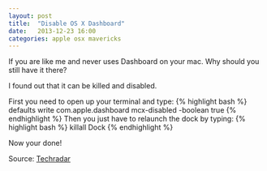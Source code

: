 ```yaml
---
layout: post
title:  "Disable OS X Dashboard"
date:   2013-12-23 16:00
categories: apple osx mavericks
---
```


If you are like me and never uses Dashboard on your mac. Why should you still
have it there?

I found out that it can be killed and disabled.

First you need to open up your terminal and type:
{% highlight bash %}
defaults write com.apple.dashboard mcx-disabled -boolean true
{% endhighlight %}
Then you just have to relaunch the dock by typing:
{% highlight bash %}
killall Dock
{% endhighlight %}

Now your done!


Source: [Techradar][1]

[1]: http://www.techradar.com/news/software/operating-systems/20-os-x-mavericks-tips-and-tricks-1190830
